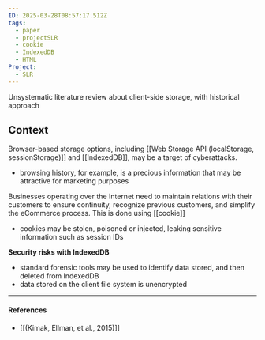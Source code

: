 ```yaml
---
ID: 2025-03-28T08:57:17.512Z
tags:
  - paper
  - projectSLR
  - cookie
  - IndexedDB
  - HTML
Project:
  - SLR
---
```

Unsystematic literature review about client-side storage, with historical approach
## Context

Browser-based storage options, including [[Web Storage API (localStorage, sessionStorage)]] and [[IndexedDB]], may be a target of cyberattacks.
- browsing history, for example, is a precious information that may be attractive for marketing purposes

Businesses operating over the Internet need to maintain relations with their customers to ensure continuity, recognize previous customers, and simplify the eCommerce process. This is done using [[cookie]]
- cookies may be stolen, poisoned or injected, leaking sensitive information such as session IDs

**Security risks with IndexedDB**
- standard forensic tools may be used to identify data stored, and then deleted from IndexedDB
- data stored on the client file system is unencrypted

---
#### References
- [[(Kimak, Ellman, et al., 2015)]]
